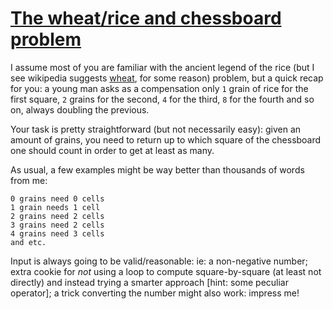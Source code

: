 # [The wheat/rice and chessboard problem](https://www.codewars.com/kata/the-wheat-slash-rice-and-chessboard-problem "https://www.codewars.com/kata/5b0d67c1cb35dfa10b0022c7")

I assume most of you are familiar with the ancient legend of the rice (but I see wikipedia
suggests [wheat](https://en.wikipedia.org/wiki/Wheat_and_chessboard_problem), for some reason) problem, but a quick recap for you: a young
man asks as a compensation only `1` grain of rice for the first square, `2` grains for the second, `4` for the third, `8` for the fourth and
so on, always doubling the previous.

Your task is pretty straightforward (but not necessarily easy): given an amount of grains, you need to return up to which square of the
chessboard one should count in order to get at least as many.

As usual, a few examples might be way better than thousands of words from me:

```
0 grains need 0 cells
1 grain needs 1 cell
2 grains need 2 cells
3 grains need 2 cells
4 grains need 3 cells
and etc.
```

Input is always going to be valid/reasonable: ie: a non-negative number; extra cookie for *not* using a loop to compute square-by-square (at
least not directly) and instead trying a smarter approach [hint: some peculiar operator]; a trick converting the number might also work:
impress me!